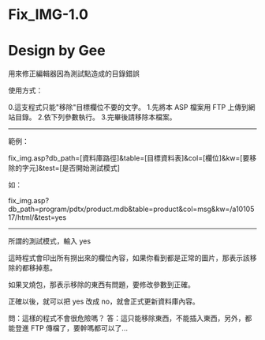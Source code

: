 Fix_IMG-1.0
===========
Design by Gee
===========


用來修正編輯器因為測試點造成的目錄錯誤

使用方式：

0.這支程式只能"移除"目標欄位不要的文字。
1.先將本 ASP 檔案用 FTP 上傳到網站目錄。
2.依下列參數執行。
3.完畢後請移除本檔案。

-------------------------------

範例：


fix_img.asp?db_path=[資料庫路徑]&table=[目標資料表]&col=[欄位]&kw=[要移除的字元]&test=[是否開始測試模式]

如：

fix_img.asp?db_path=program/pdtx/product.mdb&table=product&col=msg&kw=/a1010517/html/&test=yes

-------------------------------

所謂的測試模式，輸入 yes

這時程式會印出所有撈出來的欄位內容，如果你看到都是正常的圖片，那表示該移除的都移掉惹。

如果叉燒包，那表示移除的東西有問題，要修改參數到正確。

正確以後，就可以把 yes 改成 no，就會正式更新資料庫內容。






問：這樣的程式不會很危險嗎？
答：這只能移除東西，不能插入東西，另外，都能登進 FTP 傳檔了，要幹嗎都可以了...
